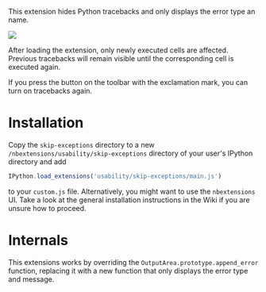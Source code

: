 This extension hides Python tracebacks and only displays the error type an name.

![](https://raw.github.com/ipython-contrib/IPython-notebook-extensions/master/wiki-images/skip-traceback.png)

After loading the extension, only newly executed cells are affected. Previous tracebacks will remain visible until the corresponding cell is executed again.

If you press the button on the toolbar with the exclamation mark, you can turn on tracebacks again.

Installation
============
Copy the `skip-exceptions` directory to a new `/nbextensions/usability/skip-exceptions` directory of your user's IPython directory and add
```javascript
IPython.load_extensions('usability/skip-exceptions/main.js')
```
to your `custom.js` file. Alternatively, you might want to use the `nbextensions` UI. Take a look at the general installation instructions in the Wiki if you are unsure how to proceed.

Internals
=========

This extensions works by overriding the `OutputArea.prototype.append_error` function, replacing it with a new function that only displays the error type and message.
